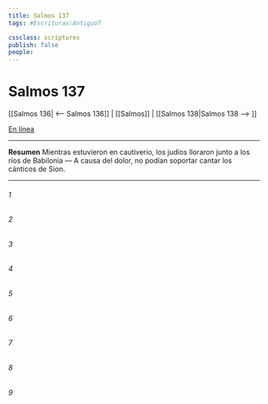```yaml
---
title: Salmos 137
tags: #Escrituras\AntiguoT

cssclass: scriptures
publish: false
people:
---
```


# Salmos 137
[[Salmos 136| <-- Salmos 136]] | [[Salmos]] | [[Salmos 138|Salmos 138 --> ]]

[En línea](https://churchofjesuschrist.org/study/scriptures/ot/ps/137?lang=spa)

---
__Resumen__
Mientras estuvieron en cautiverio, los judíos lloraron junto a los ríos de Babilonia — A causa del dolor, no podían soportar cantar los cánticos de Sion.

---
###### 1 


###### 2 


###### 3 


###### 4 


###### 5 


###### 6 


###### 7 


###### 8 


###### 9 


